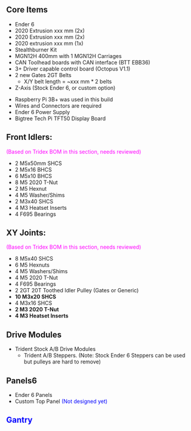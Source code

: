 

## Core Items
- Ender 6
- 2020 Extrusion xxx mm (2x)
- 2020 Extrusion xxx mm (2x)
- 2020 extrusion xxx mm (1x)
- Stealthburner Kit
- MGN12H 400mm with 1 MGN12H Carriages
- CAN Toolhead boards with CAN interface  (BTT EBB36)
- 3+ Driver capable control board (Octopus V1.1)
- 2 new Gates 2GT Belts
  - X/Y belt length = ~xxx mm * 2 belts
- Z-Axis (Stock Ender 6, or custom option)
 + Raspberry Pi  3B+ was used in this build
 + Wires and Connectors are required
 + Ender 6 Power Supply
 + Bigtree Tech Pi TFT50 Display Board
  
## Front Idlers:

<font color="Magenta">(Based on Tridex BOM in this section, needs reviewed)</font>

- 2 M5x50mm SHCS
- 2 M5x16 BHCS
- 6 M5x10 BHCS
- 8 M5 2020 T-Nut
- 2 M5 Hexnut
- 4 M5 Washer/Shims
- 2 M3x40 SHCS
- 4 M3 Heatset Inserts
- 4 F695 Bearings

## XY Joints:   

<font color="Magenta">(Based on Tridex BOM in this section, needs reviewed)</font>

- 8 M5x40 SHCS
- 6 M5 Hexnuts
- 4 M5 Washers/Shims
- 4 M5 2020 T-Nut
- 4 F695 Bearings
- 2 2GT 20T Toothed Idler Pulley (Gates or Generic)
- **10 M3x20 SHCS**
- 4 M3x16 SHCS
- **2 M3 2020 T-Nut**
- **4 M3 Heatset Inserts**

## Drive Modules

- Trident Stock A/B Drive Modules
  - Trident A/B Steppers.   (Note: Stock Ender 6 Steppers can be used but pulleys are hard to remove)

## Panels6
- Ender 6 Panels
- Custom Top Panel <font color="Blue">(Not designed yet)

## Gantry






